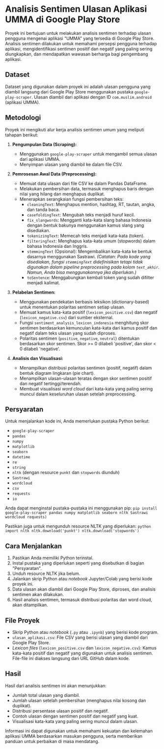 # Analisis Sentimen Ulasan Aplikasi UMMA di Google Play Store

Proyek ini bertujuan untuk melakukan analisis sentimen terhadap ulasan pengguna mengenai aplikasi "UMMA" yang tersedia di Google Play Store. Analisis sentimen dilakukan untuk memahami persepsi pengguna terhadap aplikasi, mengidentifikasi sentimen positif dan negatif yang paling sering diungkapkan, dan mendapatkan wawasan berharga bagi pengembang aplikasi.

## Dataset

Dataset yang digunakan dalam proyek ini adalah ulasan pengguna yang diambil langsung dari Google Play Store menggunakan pustaka `google-play-scraper`. Ulasan diambil dari aplikasi dengan ID `com.muslim.android` (aplikasi UMMA).

## Metodologi

Proyek ini mengikuti alur kerja analisis sentimen umum yang meliputi tahapan berikut:

1.  **Pengumpulan Data (Scraping):**
    *   Menggunakan `google-play-scraper` untuk mengambil semua ulasan dari aplikasi UMMA.
    *   Menyimpan ulasan yang diambil ke dalam file CSV.

2.  **Pemrosesan Awal Data (Preprocessing):**
    *   Memuat data ulasan dari file CSV ke dalam Pandas DataFrame.
    *   Melakukan pembersihan data, termasuk menghapus baris dengan nilai yang hilang dan menghapus duplikat.
    *   Menerapkan serangkaian fungsi pembersihan teks:
        *   `cleaningText`: Menghapus mention, hashtag, RT, tautan, angka, dan tanda baca.
        *   `casefoldingText`: Mengubah teks menjadi huruf kecil.
        *   `fix_slangwords`: Mengganti kata-kata slang bahasa Indonesia dengan bentuk bakunya menggunakan kamus slang yang disediakan.
        *   `tokenizingText`: Memecah teks menjadi kata-kata (token).
        *   `filteringText`: Menghapus kata-kata umum (stopwords) dalam bahasa Indonesia dan Inggris.
        *   `stemmingText` (Opsional): Mengembalikan kata-kata ke bentuk dasarnya menggunakan Sastrawi. *(Catatan: Pada kode yang disediakan, fungsi `stemmingText` didefinisikan tetapi tidak digunakan dalam pipeline preprocessing pada kolom `text_akhir`. Namun, Anda bisa menggunakannya jika diperlukan.)*
        *   `toSentence`: Menggabungkan kembali token yang sudah difilter menjadi kalimat.

3.  **Pelabelan Sentimen:**
    *   Menggunakan pendekatan berbasis leksikon (dictionary-based) untuk menentukan polaritas sentimen setiap ulasan.
    *   Memuat kamus kata-kata positif (`lexicon_positive.csv`) dan negatif (`lexicon_negative.csv`) dari sumber eksternal.
    *   Fungsi `sentiment_analysis_lexicon_indonesia` menghitung skor sentimen berdasarkan kemunculan kata-kata dari kamus positif dan negatif dalam teks ulasan yang sudah diproses.
    *   Polaritas sentimen (`positive`, `negative`, `neutral`) ditentukan berdasarkan skor sentimen. Skor >= 0 dilabeli 'positive', dan skor < 0 dilabeli 'negative'.

4.  **Analisis dan Visualisasi:**
    *   Menampilkan distribusi polaritas sentimen (positif, negatif) dalam bentuk diagram lingkaran (pie chart).
    *   Menampilkan ulasan-ulasan teratas dengan skor sentimen positif dan negatif tertinggi/terendah.
    *   Membuat visualisasi *word cloud* dari kata-kata yang paling sering muncul dalam keseluruhan ulasan setelah preprocessing.

## Persyaratan

Untuk menjalankan kode ini, Anda memerlukan pustaka Python berikut:

*   `google-play-scraper`
*   `pandas`
*   `numpy`
*   `matplotlib`
*   `seaborn`
*   `datetime`
*   `re`
*   `string`
*   `nltk` (dengan resource `punkt` dan `stopwords` diunduh)
*   `Sastrawi`
*   `wordcloud`
*   `csv`
*   `requests`
*   `io`

Anda dapat menginstal pustaka-pustaka ini menggunakan pip:
```pip install google-play-scraper pandas numpy matplotlib seaborn nltk Sastrawi wordcloud requests)```

Pastikan juga untuk mengunduh resource NLTK yang diperlukan:
```python import nltk nltk.download('punkt') nltk.download('stopwords')```

## Cara Menjalankan

1.  Pastikan Anda memiliki Python terinstal.
2.  Instal pustaka yang diperlukan seperti yang disebutkan di bagian "Persyaratan".
3.  Unduh resource NLTK jika belum.
4.  Jalankan skrip Python atau *notebook* Jupyter/Colab yang berisi kode proyek ini.
5.  Data ulasan akan diambil dari Google Play Store, diproses, dan analisis sentimen akan dilakukan.
6.  Hasil analisis sentimen, termasuk distribusi polaritas dan word cloud, akan ditampilkan.

## File Proyek

*   Skrip Python atau *notebook* (`.py` atau `.ipynb`) yang berisi kode program.
*   `ulasan_aplikasi.csv`: File CSV yang berisi ulasan yang diambil dari Google Play Store.
*   *Lexicon files* (`lexicon_positive.csv` dan `lexicon_negative.csv`): Kamus kata-kata positif dan negatif yang digunakan untuk analisis sentimen. File-file ini diakses langsung dari URL GitHub dalam kode.

## Hasil

Hasil dari analisis sentimen ini akan menunjukkan:

*   Jumlah total ulasan yang diambil.
*   Jumlah ulasan setelah pembersihan (menghapus nilai kosong dan duplikat).
*   Distribusi persentase ulasan positif dan negatif.
*   Contoh ulasan dengan sentimen positif dan negatif yang kuat.
*   Visualisasi kata-kata yang paling sering muncul dalam ulasan.

Informasi ini dapat digunakan untuk memahami kekuatan dan kelemahan aplikasi UMMA berdasarkan masukan pengguna, serta memberikan panduan untuk perbaikan di masa mendatang.

